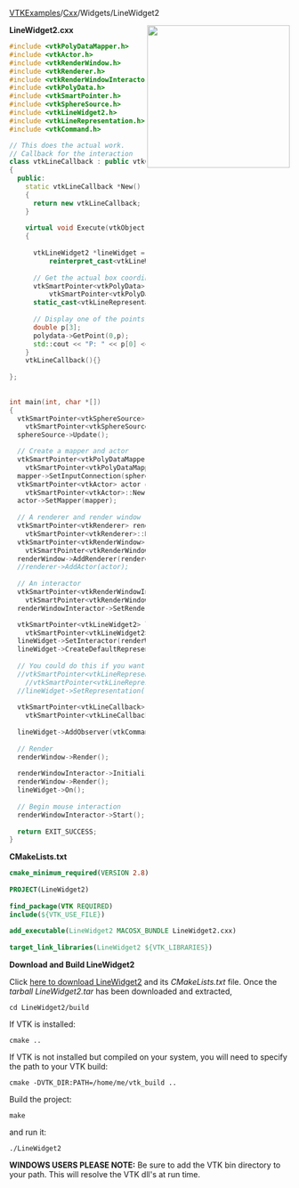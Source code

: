 [VTKExamples](/home/)/[Cxx](/Cxx)/Widgets/LineWidget2

<img align="right" src="https://github.com/lorensen/VTKExamples/blob/gh-pages/Testing/Baseline/Widgets/TestLineWidget2.png?raw=true" width="256" />

**LineWidget2.cxx**
```c++
#include <vtkPolyDataMapper.h>
#include <vtkActor.h>
#include <vtkRenderWindow.h>
#include <vtkRenderer.h>
#include <vtkRenderWindowInteractor.h>
#include <vtkPolyData.h>
#include <vtkSmartPointer.h>
#include <vtkSphereSource.h>
#include <vtkLineWidget2.h>
#include <vtkLineRepresentation.h>
#include <vtkCommand.h>

// This does the actual work.
// Callback for the interaction
class vtkLineCallback : public vtkCommand
{
  public:
    static vtkLineCallback *New()
    {
      return new vtkLineCallback;
    }
    
    virtual void Execute(vtkObject *caller, unsigned long, void*)
    {
      
      vtkLineWidget2 *lineWidget = 
          reinterpret_cast<vtkLineWidget2*>(caller);
      
      // Get the actual box coordinates of the line
      vtkSmartPointer<vtkPolyData> polydata = 
          vtkSmartPointer<vtkPolyData>::New();
      static_cast<vtkLineRepresentation*>(lineWidget->GetRepresentation())->GetPolyData (polydata);
      
      // Display one of the points, just so we know it's working
      double p[3];
      polydata->GetPoint(0,p);
      std::cout << "P: " << p[0] << " " << p[1] << " " << p[2] << std::endl;
    }
    vtkLineCallback(){}
    
};
 
 
int main(int, char *[])
{
  vtkSmartPointer<vtkSphereSource> sphereSource = 
    vtkSmartPointer<vtkSphereSource>::New();
  sphereSource->Update();

  // Create a mapper and actor
  vtkSmartPointer<vtkPolyDataMapper> mapper = 
    vtkSmartPointer<vtkPolyDataMapper>::New();
  mapper->SetInputConnection(sphereSource->GetOutputPort());
  vtkSmartPointer<vtkActor> actor = 
    vtkSmartPointer<vtkActor>::New();
  actor->SetMapper(mapper);
  
  // A renderer and render window
  vtkSmartPointer<vtkRenderer> renderer = 
    vtkSmartPointer<vtkRenderer>::New();
  vtkSmartPointer<vtkRenderWindow> renderWindow = 
    vtkSmartPointer<vtkRenderWindow>::New();
  renderWindow->AddRenderer(renderer);
  //renderer->AddActor(actor);
  
  // An interactor
  vtkSmartPointer<vtkRenderWindowInteractor> renderWindowInteractor = 
    vtkSmartPointer<vtkRenderWindowInteractor>::New();
  renderWindowInteractor->SetRenderWindow(renderWindow);

  vtkSmartPointer<vtkLineWidget2> lineWidget = 
    vtkSmartPointer<vtkLineWidget2>::New();
  lineWidget->SetInteractor(renderWindowInteractor);
  lineWidget->CreateDefaultRepresentation();
  
  // You could do this if you want to set properties at this point:
  //vtkSmartPointer<vtkLineRepresentation> lineRepresentation = 
    //vtkSmartPointer<vtkLineRepresentation>::New();
  //lineWidget->SetRepresentation(lineRepresentation);
    
  vtkSmartPointer<vtkLineCallback> lineCallback = 
    vtkSmartPointer<vtkLineCallback>::New();
   
  lineWidget->AddObserver(vtkCommand::InteractionEvent,lineCallback);
  
  // Render
  renderWindow->Render();
  
  renderWindowInteractor->Initialize();
  renderWindow->Render();
  lineWidget->On();
  
  // Begin mouse interaction
  renderWindowInteractor->Start();
  
  return EXIT_SUCCESS;
}
```
**CMakeLists.txt**
```cmake
cmake_minimum_required(VERSION 2.8)
 
PROJECT(LineWidget2)
 
find_package(VTK REQUIRED)
include(${VTK_USE_FILE})
 
add_executable(LineWidget2 MACOSX_BUNDLE LineWidget2.cxx)
 
target_link_libraries(LineWidget2 ${VTK_LIBRARIES})
```

**Download and Build LineWidget2**

Click [here to download LineWidget2](https://github.com/lorensen/VTKWikiExamplesTarballs/raw/master/LineWidget2.tar) and its *CMakeLists.txt* file.
Once the *tarball LineWidget2.tar* has been downloaded and extracted,
```
cd LineWidget2/build 
```
If VTK is installed:
```
cmake ..
```
If VTK is not installed but compiled on your system, you will need to specify the path to your VTK build:
```
cmake -DVTK_DIR:PATH=/home/me/vtk_build ..
```
Build the project:
```
make
```
and run it:
```
./LineWidget2
```
**WINDOWS USERS PLEASE NOTE:** Be sure to add the VTK bin directory to your path. This will resolve the VTK dll's at run time.

